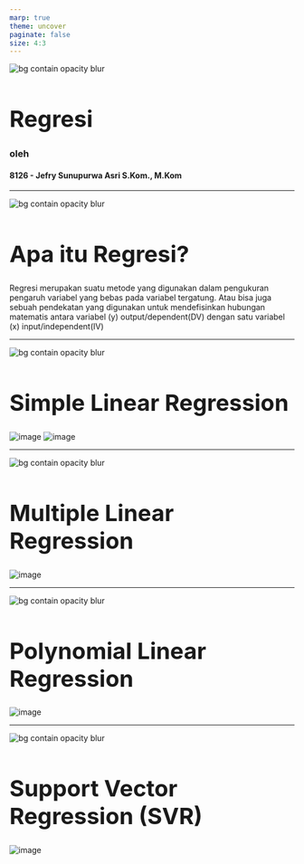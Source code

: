 ```yaml
---
marp: true
theme: uncover
paginate: false
size: 4:3
---
```

<style>
    :root {
        --color-background: #101010;
        --color-foreground: #FFFFFF;
        font-family: MesloLGS NF;
        font-size : 20px;
    }
    h1 {
        font-size : 40px;
    }

    header {
        top: 30px;
    }

    footer {
        bottom: 30px;
    }
    
</style>
![bg contain opacity blur](ueu.png)
# Regresi
### oleh
#### 8126 - Jefry Sunupurwa Asri S.Kom., M.Kom

---
![bg contain opacity blur](ueu.png)
# Apa itu Regresi?
Regresi merupakan suatu metode yang digunakan dalam pengukuran pengaruh variabel yang bebas pada variabel tergatung. Atau bisa juga sebuah pendekatan yang digunakan untuk mendefisinkan hubungan matematis antara variabel (y) output/dependent(DV) dengan satu variabel (x) input/independent(IV)

---
![bg contain opacity blur](ueu.png)
# Simple Linear Regression
![image](simplelinear.png)
![image](simplereg.png)

---
![bg contain opacity blur](ueu.png)
# Multiple Linear Regression
![image](multilinear.png)


---
![bg contain opacity blur](ueu.png)
# Polynomial Linear Regression
![image](poly.png)

---
![bg contain opacity blur](ueu.png)
# Support Vector Regression (SVR)
![image](svr.png)

